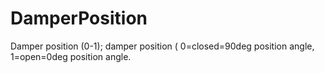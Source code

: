 DamperPosition
==============

Damper position (0-1); damper position ( 0=closed=90deg position angle, 1=open=0deg position angle.

